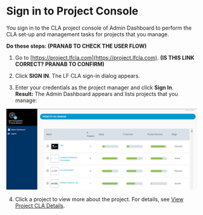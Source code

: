 # Sign in to Project Console

You sign in to the CLA project console of Admin Dashboard to perform the CLA set-up and management tasks for projects that you manage.

**Do these steps: \(PRANAB TO CHECK THE USER FLOW\)**

1. Go to [https://project.lfcla.com](https://project.lfcla.com). **\(IS THIS LINK CORRECT? PRANAB TO CONFIRM\)**

2. Click **SIGN IN**. The LF CLA sign-in dialog appears.

3. Enter your credentials as the project manager and click **Sign In**.  
**Result:** The Admin Dashboard appears and lists projects that you manage:

![Admin Dashboard](../../../.gitbook/assets/admin-dashboard.png)

4. Click a project to view more about the project. For details, see [View Project CLA Details](view-project-cla-details.md).

